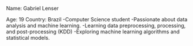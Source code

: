 
Name: Gabriel Lenser

Age: 19
Country: Brazil 
-Computer Science student
-Passionate about data analysis and machine learning.
-Learning data preprocessing, processing, and post-processing (KDD)
-Exploring machine learning algorithms and statistical models.


